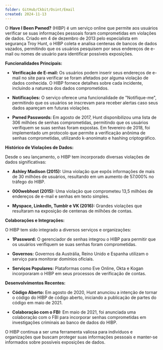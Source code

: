 ```yaml
---
folder: GitHub/Ckbit/Osint/Email
created: 2024-11-13
---
```


O **Have I Been Pwned?** (HIBP) é um serviço online que permite aos usuários verificar se suas informações pessoais foram comprometidas em violações de dados. Criado em 4 de dezembro de 2013 pelo especialista em segurança Troy Hunt, o HIBP coleta e analisa centenas de bancos de dados vazados, permitindo que os usuários pesquisem por seus endereços de e-mail ou nomes de usuário para identificar possíveis exposições. 

**Funcionalidades Principais:**

- **Verificação de E-mail:** Os usuários podem inserir seus endereços de e-mail no site para verificar se foram afetados por alguma violação de dados conhecida. O HIBP fornece detalhes sobre cada incidente, incluindo a natureza dos dados comprometidos.

- **Notificações:** O serviço oferece uma funcionalidade de "Notifique-me", permitindo que os usuários se inscrevam para receber alertas caso seus dados apareçam em futuras violações.

- **Pwned Passwords:** Em agosto de 2017, Hunt disponibilizou uma lista de 306 milhões de senhas comprometidas, permitindo que os usuários verifiquem se suas senhas foram expostas. Em fevereiro de 2018, foi implementado um protocolo que permite a verificação anônima de senhas comprometidas, utilizando k-anonimato e hashing criptográfico. 

**Histórico de Violações de Dados:**

Desde o seu lançamento, o HIBP tem incorporado diversas violações de dados significativas:

- **Ashley Madison (2015):** Uma violação que expôs informações de mais de 30 milhões de usuários, resultando em um aumento de 57.000% no tráfego do HIBP.

- **000webhost (2015):** Uma violação que comprometeu 13,5 milhões de endereços de e-mail e senhas em texto simples.

- **Myspace, LinkedIn, Tumblr e VK (2016):** Grandes violações que resultaram na exposição de centenas de milhões de contas.

**Colaborações e Integrações:**

O HIBP tem sido integrado a diversos serviços e organizações:

- **1Password:** O gerenciador de senhas integrou o HIBP para permitir que os usuários verifiquem se suas senhas foram comprometidas.

- **Governos:** Governos da Austrália, Reino Unido e Espanha utilizam o serviço para monitorar domínios oficiais.

- **Serviços Populares:** Plataformas como Eve Online, Okta e Kogan incorporaram o HIBP em seus processos de verificação de contas.

**Desenvolvimentos Recentes:**

- **Código Aberto:** Em agosto de 2020, Hunt anunciou a intenção de tornar o código do HIBP de código aberto, iniciando a publicação de partes do código em maio de 2021.

- **Colaboração com o FBI:** Em maio de 2021, foi anunciada uma colaboração com o FBI para incorporar senhas comprometidas em investigações criminais ao banco de dados do HIBP.

O HIBP continua a ser uma ferramenta valiosa para indivíduos e organizações que buscam proteger suas informações pessoais e manter-se informados sobre possíveis exposições de dados. 